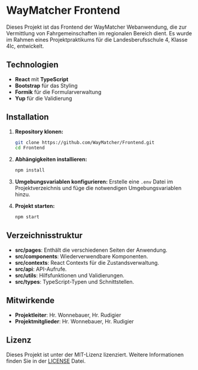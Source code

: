 # WayMatcher Frontend

Dieses Projekt ist das Frontend der WayMatcher Webanwendung, die zur Vermittlung von Fahrgemeinschaften im regionalen Bereich dient. Es wurde im Rahmen eines Projektpraktikums für die Landesberufsschule 4, Klasse 4Ic, entwickelt.

## Technologien

- **React** mit **TypeScript**
- **Bootstrap** für das Styling
- **Formik** für die Formularverwaltung
- **Yup** für die Validierung

## Installation

1. **Repository klonen:**

    ```bash
    git clone https://github.com/WayMatcher/Frontend.git
    cd Frontend
    ```

2. **Abhängigkeiten installieren:**

    ```bash
    npm install
    ```

3. **Umgebungsvariablen konfigurieren:**
   Erstelle eine `.env` Datei im Projektverzeichnis und füge die notwendigen Umgebungsvariablen hinzu.

4. **Projekt starten:**

    ```bash
    npm start
    ```

## Verzeichnisstruktur

- **src/pages**: Enthält die verschiedenen Seiten der Anwendung.
- **src/components**: Wiederverwendbare Komponenten.
- **src/contexts**: React Contexts für die Zustandsverwaltung.
- **src/api**: API-Aufrufe.
- **src/utils**: Hilfsfunktionen und Validierungen.
- **src/types**: TypeScript-Typen und Schnittstellen.

## Mitwirkende

- **Projektleiter**: Hr. Wonnebauer, Hr. Rudigier
- **Projektmitglieder**: Hr. Wonnebauer, Hr. Rudigier

## Lizenz

Dieses Projekt ist unter der MIT-Lizenz lizenziert. Weitere Informationen finden Sie in der [LICENSE](LICENSE) Datei.
